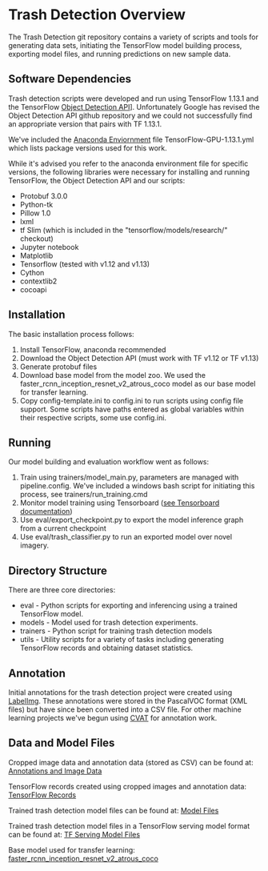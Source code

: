 # Trash Detection Overview

The Trash Detection git repository contains a variety of scripts and tools for generating data sets, initiating the TensorFlow model building process, exporting model files, and running predictions on new sample data.

## Software Dependencies

Trash detection scripts were developed and run using TensorFlow 1.13.1 and the TensorFlow [Object Detection API](https://github.com/tensorflow/models/tree/master/research/object_detection)]. Unfortunately Google has revised the Object Detection API github repository and we could not successfully find an appropriate version that pairs with TF 1.13.1. 

We've included the [Anaconda Enviornment](https://www.anaconda.com/) file TensorFlow-GPU-1.13.1.yml which lists package versions used for this work.

While it's advised you refer to the anaconda environment file for specific versions, the following libraries were necessary for installing and running TensorFlow, the Object Detection API and our scripts:
* Protobuf 3.0.0
* Python-tk
* Pillow 1.0
* lxml
* tf Slim (which is included in the "tensorflow/models/research/" checkout)
* Jupyter notebook
* Matplotlib
* Tensorflow (tested with v1.12 and v1.13)
* Cython
* contextlib2
* cocoapi

## Installation

The basic installation process follows:
1. Install TensorFlow, anaconda recommended
2. Download the Object Detection API (must work with TF v1.12 or TF v1.13)
3. Generate protobuf files
4. Download base model from the model zoo. We used the faster_rcnn_inception_resnet_v2_atrous_coco model as our base model for transfer learning.
5. Copy config-template.ini to config.ini to run scripts using config file support. Some scripts have paths entered as global variables within their respective scripts, some use config.ini.

## Running

Our model building and evaluation workflow went as follows:
1. Train using trainers/model_main.py, parameters are managed with pipeline.config. We've included a windows bash script for initiating this process, see trainers/run_training.cmd
2. Monitor model training using Tensorboard ([see Tensorboard documentation](https://www.tensorflow.org/tensorboard))
3. Use eval/export_checkpoint.py to export the model inference graph from a current checkpoint
4. Use eval/trash_classifier.py to run an exported model over novel imagery.

## Directory Structure

There are three core directories:
* eval - Python scripts for exporting and inferencing using a trained TensorFlow model.
* models - Model used for trash detection experiments.
* trainers - Python script for training trash detection models
* utils - Utility scripts for a variety of tasks including generating TensorFlow records and obtaining dataset statistics.

## Annotation

Initial annotations for the trash detection project were created using [LabelImg](https://github.com/tzutalin/labelImg). These annotations were stored in the PascalVOC format (XML files) but have since been converted into a CSV file. For other machine learning projects we've begun using [CVAT](https://github.com/openvinotoolkit/cvat) for annotation work.

## Data and Model Files
Cropped image data and annotation data (stored as CSV) can be found at:
[Annotations and Image Data](http://nextcloud.sfei.org/index.php/s/DRpy3qQaZxpyMXA)

TensorFlow records created using cropped images and annotation data:
[TensorFlow Records](http://nextcloud.sfei.org/index.php/s/PcBZ3DR7Pt3DjTk)

Trained trash detection model files can be found at:
[Model Files](http://nextcloud.sfei.org/index.php/s/KP4yZ4Nd93bmWBf)

Trained trash detection model files in a TensorFlow serving model format can be found at:
[TF Serving Model Files](http://nextcloud.sfei.org/index.php/s/myAZbArckS6CiNY)

Base model used for transfer learning:
[faster_rcnn_inception_resnet_v2_atrous_coco](http://nextcloud.sfei.org/index.php/s/Fsjz7EC5yLBFbaE)
